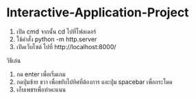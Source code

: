 # Interactive-Application-Project
1. เปิด cmd จากนั้น cd ไปที่โฟลเดอร์
2. ใช้คำสั่ง python -m http.server
3. เปิดเว็บไซต์ ไปที่ http://localhost:8000/


วิธีเล่น
1. กด enter เพื่อเริ่มเกม
2. กดปุ่มซ้าย ขวา เพื่อขยับไปทิศที่ต้องการ และปุ่ม spacebar เพื่อกระโดด
3. เก็บเพชรเพื่อทำคะแนน
